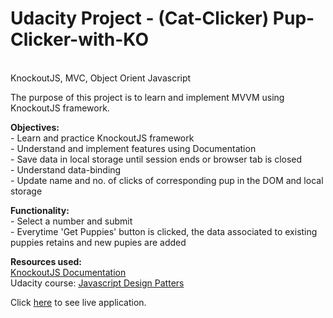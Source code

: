 # Udacity Project - (Cat-Clicker) Pup-Clicker-with-KO
<br>KnockoutJS, MVC, Object Orient Javascript

The purpose of this project is to learn and implement MVVM using KnockoutJS framework.

<strong>Objectives:</strong>
<br>- Learn and practice KnockoutJS framework
<br>- Understand and implement features using Documentation
<br>- Save data in local storage until session ends or browser tab is closed
<br>- Understand data-binding
<br>- Update name and no. of clicks of corresponding pup in the DOM and local storage

<strong>Functionality:</strong>
<br>- Select a number and submit
<br>- Everytime 'Get Puppies' button is clicked, the data associated to existing puppies retains and new pupies are added

<strong>Resources used:</strong>
<br><a target="_blank" href="http://knockoutjs.com/documentation/">KnockoutJS Documentation</a>
<br>Udacity course: <a target="_blank" href="https://www.udacity.com/course/javascript-design-patterns--ud989">Javascript Design Patters</a>


Click [here](https://nidhigaday.github.io/Pup-Clicker-KO/) to see live application.
